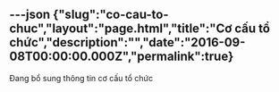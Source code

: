 ---json
{"slug":"co-cau-to-chuc","layout":"page.html","title":"Cơ cấu tổ chức","description":"","date":"2016-09-08T00:00:00.000Z","permalink":true}
---
Đang bổ sung thông tin cơ cấu tổ chức